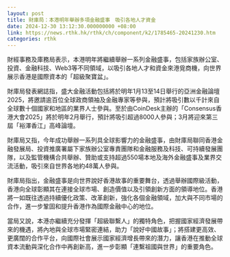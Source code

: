 ```yaml
---
layout: post
title: 財庫局：本港明年舉辦多項金融盛事　吸引各地人才資金
date: 2024-12-30 13:12:30.000000000 +08:00
link: https://news.rthk.hk/rthk/ch/component/k2/1785465-20241230.htm
categories: rthk
---
```


財經事務及庫務局表示，本港明年將繼續舉辦一系列金融盛事，包括家族辦公室、投資、金融科技、Web3等不同領域，以吸引各地人才和資金來港覓商機，向世界展示香港是國際資本的「超級聚寶盆」。

財庫局發表網誌指，盛大金融活動包括將於明年1月13至14日舉行的亞洲金融論壇2025，將邀請逾百位全球政商領袖及金融專家等參與，預計將吸引數以千計來自全球數十個國家和地區的業界人士參與。至於由CoinDesk主辦的「Consensus香港大會2025」將於明年2月舉行，預計將吸引超過8000人參與；3月將迎來第三屆「裕澤香江」高峰論壇。

財庫局又指，今年成功舉辦一系列具全球影響力的金融盛事，由財庫局聯同香港金融發展局、投資推廣署屬下家族辦公室專責團隊和金融服務及科技、可持續發展團隊，以及監管機構合共舉辦、贊助或支持超過550場本地及海外金融盛事及業界交流活動，吸引來自世界各地約48萬人參與。

財庫局指出，金融盛事是向世界說好香港故事的重要舞台，透過舉辦國際級活動，香港向全球彰顯其在連接全球市場、創造價值以及引領創新方面的領導地位。香港將一如既往透過持續優化政策、改革創新，強化各個金融領域，加大與不同市場的合作，進一步鞏固和提升香港作為國際金融中心的地位。

當局又說，本港亦繼續充分發揮「超級聯繫人」的獨特角色，把握國家經濟發展帶來的機遇，將內地與全球市場緊密連結，助力「說好中國故事」；將搭建更高效、更廣闊的合作平台，向國際社會展示國家經濟增長帶來的潛力，讓香港在推動全球資本流動與深化合作中再創新高，進一步彰顯「連繫祖國與世界」的重要角色。
